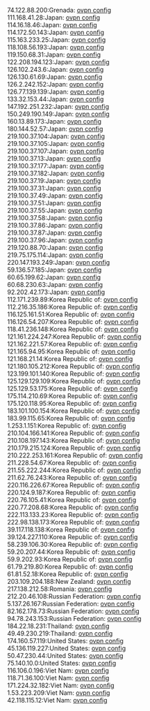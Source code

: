 74.122.88.200:Grenada: [ovpn config](vpn/74_122_88_200.ovpn)  
111.168.41.28:Japan: [ovpn config](vpn/111_168_41_28.ovpn)  
114.16.18.46:Japan: [ovpn config](vpn/114_16_18_46.ovpn)  
114.172.50.143:Japan: [ovpn config](vpn/114_172_50_143.ovpn)  
115.163.233.25:Japan: [ovpn config](vpn/115_163_233_25.ovpn)  
118.108.56.193:Japan: [ovpn config](vpn/118_108_56_193.ovpn)  
119.150.68.31:Japan: [ovpn config](vpn/119_150_68_31.ovpn)  
122.208.194.123:Japan: [ovpn config](vpn/122_208_194_123.ovpn)  
126.102.243.6:Japan: [ovpn config](vpn/126_102_243_6.ovpn)  
126.130.61.69:Japan: [ovpn config](vpn/126_130_61_69.ovpn)  
126.2.242.152:Japan: [ovpn config](vpn/126_2_242_152.ovpn)  
126.77.139.139:Japan: [ovpn config](vpn/126_77_139_139.ovpn)  
133.32.153.44:Japan: [ovpn config](vpn/133_32_153_44.ovpn)  
147.192.251.232:Japan: [ovpn config](vpn/147_192_251_232.ovpn)  
150.249.190.149:Japan: [ovpn config](vpn/150_249_190_149.ovpn)  
160.13.89.173:Japan: [ovpn config](vpn/160_13_89_173.ovpn)  
180.144.52.57:Japan: [ovpn config](vpn/180_144_52_57.ovpn)  
219.100.37.104:Japan: [ovpn config](vpn/219_100_37_104.ovpn)  
219.100.37.105:Japan: [ovpn config](vpn/219_100_37_105.ovpn)  
219.100.37.107:Japan: [ovpn config](vpn/219_100_37_107.ovpn)  
219.100.37.13:Japan: [ovpn config](vpn/219_100_37_13.ovpn)  
219.100.37.177:Japan: [ovpn config](vpn/219_100_37_177.ovpn)  
219.100.37.182:Japan: [ovpn config](vpn/219_100_37_182.ovpn)  
219.100.37.19:Japan: [ovpn config](vpn/219_100_37_19.ovpn)  
219.100.37.31:Japan: [ovpn config](vpn/219_100_37_31.ovpn)  
219.100.37.49:Japan: [ovpn config](vpn/219_100_37_49.ovpn)  
219.100.37.51:Japan: [ovpn config](vpn/219_100_37_51.ovpn)  
219.100.37.55:Japan: [ovpn config](vpn/219_100_37_55.ovpn)  
219.100.37.58:Japan: [ovpn config](vpn/219_100_37_58.ovpn)  
219.100.37.86:Japan: [ovpn config](vpn/219_100_37_86.ovpn)  
219.100.37.87:Japan: [ovpn config](vpn/219_100_37_87.ovpn)  
219.100.37.96:Japan: [ovpn config](vpn/219_100_37_96.ovpn)  
219.120.88.70:Japan: [ovpn config](vpn/219_120_88_70.ovpn)  
219.75.175.114:Japan: [ovpn config](vpn/219_75_175_114.ovpn)  
220.147.193.249:Japan: [ovpn config](vpn/220_147_193_249.ovpn)  
59.136.57.185:Japan: [ovpn config](vpn/59_136_57_185.ovpn)  
60.65.199.62:Japan: [ovpn config](vpn/60_65_199_62.ovpn)  
60.68.230.63:Japan: [ovpn config](vpn/60_68_230_63.ovpn)  
92.202.42.173:Japan: [ovpn config](vpn/92_202_42_173.ovpn)  
112.171.239.89:Korea Republic of: [ovpn config](vpn/112_171_239_89.ovpn)  
112.216.35.186:Korea Republic of: [ovpn config](vpn/112_216_35_186.ovpn)  
116.125.161.51:Korea Republic of: [ovpn config](vpn/116_125_161_51.ovpn)  
116.126.54.207:Korea Republic of: [ovpn config](vpn/116_126_54_207.ovpn)  
118.41.236.148:Korea Republic of: [ovpn config](vpn/118_41_236_148.ovpn)  
121.161.224.247:Korea Republic of: [ovpn config](vpn/121_161_224_247.ovpn)  
121.162.221.57:Korea Republic of: [ovpn config](vpn/121_162_221_57.ovpn)  
121.165.94.95:Korea Republic of: [ovpn config](vpn/121_165_94_95.ovpn)  
121.168.21.14:Korea Republic of: [ovpn config](vpn/121_168_21_14.ovpn)  
121.180.105.212:Korea Republic of: [ovpn config](vpn/121_180_105_212.ovpn)  
123.199.101.140:Korea Republic of: [ovpn config](vpn/123_199_101_140.ovpn)  
125.129.129.109:Korea Republic of: [ovpn config](vpn/125_129_129_109.ovpn)  
125.129.53.175:Korea Republic of: [ovpn config](vpn/125_129_53_175.ovpn)  
175.114.210.69:Korea Republic of: [ovpn config](vpn/175_114_210_69.ovpn)  
175.120.118.95:Korea Republic of: [ovpn config](vpn/175_120_118_95.ovpn)  
183.101.100.154:Korea Republic of: [ovpn config](vpn/183_101_100_154.ovpn)  
183.99.115.65:Korea Republic of: [ovpn config](vpn/183_99_115_65.ovpn)  
1.253.1.151:Korea Republic of: [ovpn config](vpn/1_253_1_151.ovpn)  
210.104.166.141:Korea Republic of: [ovpn config](vpn/210_104_166_141.ovpn)  
210.108.197.143:Korea Republic of: [ovpn config](vpn/210_108_197_143.ovpn)  
210.179.215.124:Korea Republic of: [ovpn config](vpn/210_179_215_124.ovpn)  
210.222.253.161:Korea Republic of: [ovpn config](vpn/210_222_253_161.ovpn)  
211.228.54.67:Korea Republic of: [ovpn config](vpn/211_228_54_67.ovpn)  
211.55.222.244:Korea Republic of: [ovpn config](vpn/211_55_222_244.ovpn)  
211.62.76.243:Korea Republic of: [ovpn config](vpn/211_62_76_243.ovpn)  
220.116.226.67:Korea Republic of: [ovpn config](vpn/220_116_226_67.ovpn)  
220.124.9.187:Korea Republic of: [ovpn config](vpn/220_124_9_187.ovpn)  
220.76.105.41:Korea Republic of: [ovpn config](vpn/220_76_105_41.ovpn)  
220.77.208.68:Korea Republic of: [ovpn config](vpn/220_77_208_68.ovpn)  
222.113.133.23:Korea Republic of: [ovpn config](vpn/222_113_133_23.ovpn)  
222.98.138.173:Korea Republic of: [ovpn config](vpn/222_98_138_173.ovpn)  
39.117.118.138:Korea Republic of: [ovpn config](vpn/39_117_118_138.ovpn)  
39.124.227.110:Korea Republic of: [ovpn config](vpn/39_124_227_110.ovpn)  
58.239.106.30:Korea Republic of: [ovpn config](vpn/58_239_106_30.ovpn)  
59.20.207.44:Korea Republic of: [ovpn config](vpn/59_20_207_44.ovpn)  
59.9.202.93:Korea Republic of: [ovpn config](vpn/59_9_202_93.ovpn)  
61.79.219.80:Korea Republic of: [ovpn config](vpn/61_79_219_80.ovpn)  
61.81.52.18:Korea Republic of: [ovpn config](vpn/61_81_52_18.ovpn)  
203.109.204.188:New Zealand: [ovpn config](vpn/203_109_204_188.ovpn)  
217.138.212.58:Romania: [ovpn config](vpn/217_138_212_58.ovpn)  
212.20.46.108:Russian Federation: [ovpn config](vpn/212_20_46_108.ovpn)  
5.137.26.167:Russian Federation: [ovpn config](vpn/5_137_26_167.ovpn)  
82.162.178.73:Russian Federation: [ovpn config](vpn/82_162_178_73.ovpn)  
94.78.243.153:Russian Federation: [ovpn config](vpn/94_78_243_153.ovpn)  
184.22.18.231:Thailand: [ovpn config](vpn/184_22_18_231.ovpn)  
49.49.230.219:Thailand: [ovpn config](vpn/49_49_230_219.ovpn)  
174.160.57.119:United States: [ovpn config](vpn/174_160_57_119.ovpn)  
45.136.119.227:United States: [ovpn config](vpn/45_136_119_227.ovpn)  
50.47.230.44:United States: [ovpn config](vpn/50_47_230_44.ovpn)  
75.140.10.0:United States: [ovpn config](vpn/75_140_10_0.ovpn)  
116.106.0.196:Viet Nam: [ovpn config](vpn/116_106_0_196.ovpn)  
118.71.36.100:Viet Nam: [ovpn config](vpn/118_71_36_100.ovpn)  
171.224.32.182:Viet Nam: [ovpn config](vpn/171_224_32_182.ovpn)  
1.53.223.209:Viet Nam: [ovpn config](vpn/1_53_223_209.ovpn)  
42.118.115.12:Viet Nam: [ovpn config](vpn/42_118_115_12.ovpn)  
